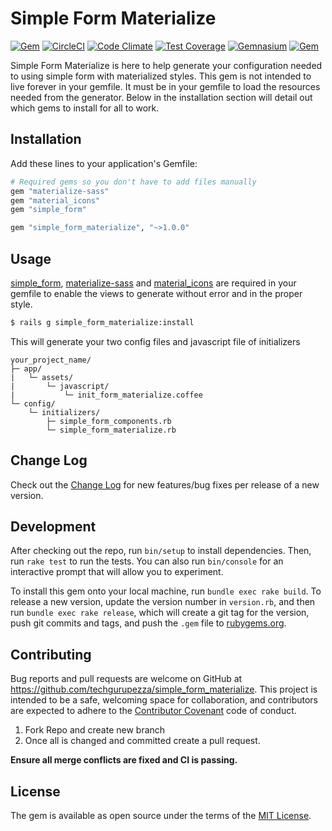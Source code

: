 # Simple Form Materialize

[![Gem](https://img.shields.io/gem/v/simple_form_materialize.svg?style=flat-square)](https://rubygems.org/gems/simple_form_materialize)
[![CircleCI](https://img.shields.io/circleci/project/github/techgurupezza/simple_form_materialize.svg?style=flat-square)](https://circleci.com/gh/techgurupezza/simple_form_materialize)
[![Code Climate](https://img.shields.io/codeclimate/github/techgurupezza/simple_form_materialize.svg?style=flat-square)](https://lima.codeclimate.com/github/techgurupezza/simple_form_materialize)
[![Test Coverage](https://img.shields.io/codeclimate/coverage/github/techgurupezza/simple_form_materialize.svg?style=flat-square)](https://lima.codeclimate.com/github/techgurupezza/simple_form_materialize/coverage)
[![Gemnasium](https://img.shields.io/gemnasium/techgurupezza/simple_form_materialize.svg?style=flat-square)](https://gemnasium.com/github.com/techgurupezza/simple_form_materialize)
[![Gem](https://img.shields.io/gem/dt/simple_form_materialize.svg?style=flat-square)](https://rubygems.org/gems/simple_form_materialize)


Simple Form Materialize is here to help generate your configuration needed to using simple form with materialized styles.
This gem is not intended to live forever in your gemfile. It must be in your gemfile to load the resources needed from the generator.
Below in the installation section will detail out which gems to install for all to work.

## Installation

Add these lines to your application's Gemfile:

```ruby
# Required gems so you don't have to add files manually
gem "materialize-sass"
gem "material_icons"
gem "simple_form"

gem "simple_form_materialize", "~>1.0.0"
```

## Usage

[simple_form](https://github.com/plataformatec/simple_form), [materialize-sass](https://github.com/mkhairi/materialize-sass) and [material_icons](https://github.com/Angelmmiguel/material_icons) are required in your gemfile to enable the views to generate without error and in the proper style.

```bash
$ rails g simple_form_materialize:install
```
This will generate your two config files and javascript file of initializers

```
your_project_name/
├─ app/
|   └─ assets/
|       └─ javascript/
|           └─ init_form_materialize.coffee
└─ config/
    └─ initializers/
        ├─ simple_form_components.rb
        └─ simple_form_materialize.rb

```

## Change Log

Check out the [Change Log](https://github.com/techgurupezza/simple_form_materialize/blob/master/CHANGELOG.md) for new features/bug fixes per release of a new version.

## Development

After checking out the repo, run `bin/setup` to install dependencies. Then, run `rake test` to run the tests. You can also run `bin/console` for an interactive prompt that will allow you to experiment.

To install this gem onto your local machine, run `bundle exec rake build`. To release a new version, update the version number in `version.rb`, and then run `bundle exec rake release`, which will create a git tag for the version, push git commits and tags, and push the `.gem` file to [rubygems.org](https://rubygems.org).

## Contributing

Bug reports and pull requests are welcome on GitHub at https://github.com/techgurupezza/simple_form_materialize. This project is intended to be a safe, welcoming space for collaboration, and contributors are expected to adhere to the [Contributor Covenant](http://contributor-covenant.org) code of conduct.

1. Fork Repo and create new branch
2. Once all is changed and committed create a pull request.

**Ensure all merge conflicts are fixed and CI is passing.**

## License

The gem is available as open source under the terms of the [MIT License](http://opensource.org/licenses/MIT).
